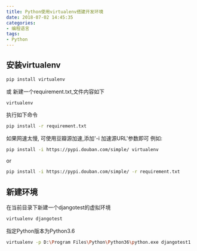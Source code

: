 ```yaml
---
title: Python使用virtualenv搭建开发环境
date: 2018-07-02 14:45:35
categories:
- 编程语言
tags:
- Python
---
```



## 安装virtualenv

```bash
pip install virtualenv
```
或
新建一个requirement.txt,文件内容如下
```text
virtualenv
```

执行如下命令
```bash
pip install -r requirement.txt
```

如果网速太慢, 可使用豆瓣源加速,添加'-i 加速源URL'参数即可
例如: 
```bash
pip install -i https://pypi.douban.com/simple/ virtualenv
```
or
```bash
pip install -i https://pypi.douban.com/simple/ -r requirement.txt
```


## 新建环境

在当前目录下新建一个djangotest的虚拟环境
```bash
virtualenv djangotest
```

指定Python版本为Python3.6
```bash
virtualenv -p D:\Program Files\Python\Python36\python.exe djangotest1
```
